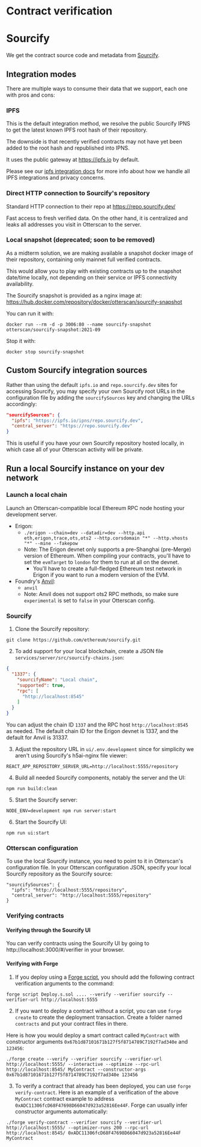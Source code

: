 # Contract verification

# Sourcify

We get the contract source code and metadata from [Sourcify](https://sourcify.dev/).

## Integration modes

There are multiple ways to consume their data that we support, each one with pros and cons:

### IPFS

This is the default integration method, we resolve the public Sourcify IPNS to get the latest known IPFS root hash of their repository.

The downside is that recently verified contracts may not have yet been added to the root hash and republished into IPNS.

It uses the public gateway at https://ipfs.io by default.

Please see our [ipfs integration docs](./ipfs.md) for more info about how we handle all IPFS integrations and privacy concerns.

### Direct HTTP connection to Sourcify's repository

Standard HTTP connection to their repo at https://repo.sourcify.dev/

Fast access to fresh verified data. On the other hand, it is centralized and leaks all addresses you visit in Otterscan to the server.

### Local snapshot **(deprecated; soon to be removed)**

As a midterm solution, we are making available a snapshot docker image of their repository, containing only mainnet full verified contracts.

This would allow you to play with existing contracts up to the snapshot date/time locally, not depending on their service or IPFS connectivity availability.

The Sourcify snapshot is provided as a nginx image at: https://hub.docker.com/repository/docker/otterscan/sourcify-snapshot

You can run it with:

```
docker run --rm -d -p 3006:80 --name sourcify-snapshot otterscan/sourcify-snapshot:2021-09
```

Stop it with:

```
docker stop sourcify-snapshot
```

## Custom Sourcify integration sources

Rather than using the default `ipfs.io` and `repo.sourcify.dev` sites for accessing Sourcify, you may specify your own Sourcify root URLs in the configuration file by adding the `sourcifySources` key and changing the URLs accordingly:
```json
"sourcifySources": {
  "ipfs": "https://ipfs.io/ipns/repo.sourcify.dev",
  "central_server": "https://repo.sourcify.dev"
}
```

This is useful if you have your own Sourcify repository hosted locally, in which case all of your Otterscan activity will be private.

## Run a local Sourcify instance on your dev network

### Launch a local chain

Launch an Otterscan-compatible local Ethereum RPC node hosting your development server.

- Erigon:
  - `./erigon --chain=dev --datadir=dev --http.api eth,erigon,trace,ots,ots2 --http.corsdomain "*" --http.vhosts "*" --mine --fakepow`
  - Note: The Erigon devnet only supports a pre-Shanghai (pre-Merge) version of Ethereum. When compiling your contracts, you'll have to set the `evmTarget` to `london` for them to run at all on the devnet.
    - You'll have to create a full-fledged Ethereum test network in Erigon if you want to run a modern version of the EVM.
- Foundry's [Anvil](https://book.getfoundry.sh/reference/anvil/):
  - `anvil`
  - Note: Anvil does not support ots2 RPC methods, so make sure `experimental` is set to `false` in your Otterscan config.

### Sourcify

1. Clone the Sourcify repository:

```shell
git clone https://github.com/ethereum/sourcify.git
```

2. To add support for your local blockchain, create a JSON file `services/server/src/sourcify-chains.json`:
```json
{
  "1337": {
    "sourcifyName": "Local chain",
    "supported": true,
    "rpc": [
      "http://localhost:8545"
    ]
  }
}
```

You can adjust the chain ID `1337` and the RPC host `http://localhost:8545` as needed. The default chain ID for the Erigon devnet is 1337, and the default for Anvil is 31337.

3. Adjust the repository URL in `ui/.env.development` since for simplicity we aren't using Sourcify's h5ai-nginx file viewer:

```shell
REACT_APP_REPOSITORY_SERVER_URL=http://localhost:5555/repository
```

4. Build all needed Sourcify components, notably the server and the UI:

```shell
npm run build:clean
```

5. Start the Sourcify server:

```shell
NODE_ENV=development npm run server:start
```

6. Start the Sourcify UI:

```shell
npm run ui:start
```

### Otterscan configuration

To use the local Sourcify instance, you need to point to it in Otterscan's configuration file.
In your Otterscan configuration JSON, specify your local Sourcify repository as the Sourcify source:

```
"sourcifySources": {
  "ipfs": "http://localhost:5555/repository",
  "central_server": "http://localhost:5555/repository"
}
```

### Verifying contracts

#### Verifying through the Sourcify UI

You can verify contracts using the Sourcify UI by going to http://localhost:3000/#/verifier in your browser.

#### Verifying with Forge

1. If you deploy using a [Forge script](https://book.getfoundry.sh/reference/forge/forge-script), you should add the following contract verification arguments to the command:

```shell
forge script Deploy.s.sol .... --verify --verifier sourcify --verifier-url http://localhost:5555
```

2. If you want to deploy a contract without a script, you can use `forge create` to create the deployment transaction. Create a folder named `contracts` and put your contract files in there.

Here is how you would deploy a smart contract called `MyContract` with constructor arguments `0x67b1d87101671b127f5f8714789C7192f7ad340e` and `123456`:

```shell
./forge create --verify --verifier sourcify --verifier-url http://localhost:5555/ --interactive --optimize --rpc-url http://localhost:8545/ MyContract --constructor-args 0x67b1d87101671b127f5f8714789C7192f7ad340e 123456
```

3. To verify a contract that already has been deployed, you can use `forge verify-contract`. Here is an example of a verification of the above `MyContract` contract example to address `0xADC11306fcD68F47698D66047d923a52816Ee44F`. Forge can usually infer constructor arguments automatically:

```shell
./forge verify-contract --verifier sourcify --verifier-url http://localhost:5555/ --optimizer-runs 200 --rpc-url http://localhost:8545/ 0xADC11306fcD68F47698D66047d923a52816Ee44F MyContract
```
